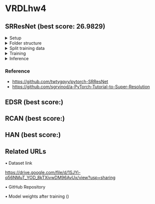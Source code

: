 # VRDLhw4



## SRResNet (best score: 26.9829)


<details>
<summary>Setup</summary>

```bash
$ conda create -n VRDLhw4_SRResNet python=3.7
$ conda activate VRDLhw4_SRResNet
$ conda install pytorch torchvision torchaudio cudatoolkit=10.2 -c pytorch
$ cd /home/yuhsi44165/NYCU/G2/VRDL/HW4/
$ git clone https://github.com/TW-yuhsi/VRDLhw4.git
$ cd VRDLhw4/
$ pip install -r requirements.txt
```
  
</details>




<details>
<summary>Folder structure</summary>
  
```text
$ cd /home/yuhsi44165/NYCU/G2/VRDL/HW4/
├── data
│   ├── testing_lr_images
│   │   ├── 00.png
│   │   ├── 01.png
│   │   ├── .
│   │   ├── .
│   │   ├── .
│   │   ├── 13.png
│   ├── testing_hr_images
│   │   ├── 2092.png
│   │   ├── 8049.png
│   │   ├── .
│   │   ├── .
│   │   ├── .
│   │   ├── rr27.png
```
  
</details>




<details>
<summary>Split training data</summary>

```bash
$ python train_val_split.py
```
  
</details>




<details>
<summary>Training</summary>

```bash
$ python train.py
```
  
</details>




<details>
<summary>Inference</summary>

```bash
$ python test.py
```
  
</details>


### Reference
- https://github.com/twtygqyy/pytorch-SRResNet
- https://github.com/sgrvinod/a-PyTorch-Tutorial-to-Super-Resolution


  
  
## EDSR (best score:)
  
  
  
## RCAN (best score:)
  
  
  
## HAN (best score:)




## Related URLs

• Dataset link

https://drive.google.com/file/d/1SJYi-q56NMuT_YOD_8kTXivwDM96AvUx/view?usp=sharing

• GitHub Repository



• Model weights after training ()


